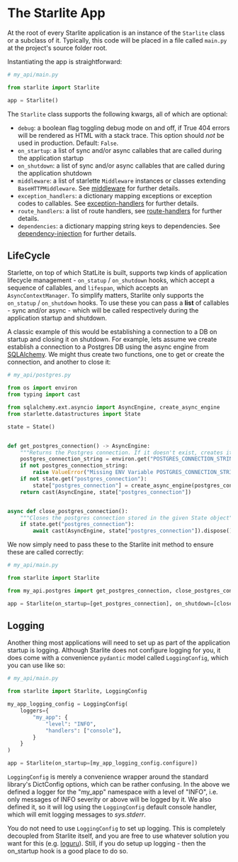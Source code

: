 # The Starlite App

At the root of every Starlite application is an instance of the `Starlite` class or a subclass of it. Typically, this
code will be placed in a file called `main.py` at the project's source folder root.

Instantiating the app is straightforward:

```python
# my_api/main.py

from starlite import Starlite

app = Starlite()
```

The `Starlite` class supports the following kwargs, all of which are optional:

* `debug`: a boolean flag toggling debug mode on and off, if True 404 errors will be rendered as HTML with a stack
  trace. This option should *not* be used in production. Default: `False`.
* `on_startup`: a list of sync and/or async callables that are called during the application startup
* `on_shutdown`: a list of sync and/or async callables that are called during the application shutdown
* `middleware`: a list of starlette `Middleware` instances or classes extending `BaseHTTPMiddleware`.
  See [middleware](4-middleware.md) for further details.
* `exception_handlers`: a dictionary mapping exceptions or exception codes to callables.
  See [exception-handlers](5-exceptions.md) for further details.
* `route_handlers`: a list of route handlers, see [route-handlers](1-route-handlers.md) for further details.
* `dependencies`: a dictionary mapping string keys to dependencies.
  See [dependency-injection](3-dependency-injection.md) for further details.

## LifeCycle

Starlette, on top of which StatLite is built, supports twp kinds of application lifecycle management - `on_statup`
/ `on_shutdown` hooks, which accept a sequence of callables, and `lifespan`, which accepts an `AsyncContextManager`. To
simplify matters, Starlite only supports the `on_statup` / `on_shutdown` hooks. To use these you can pass a __list__ of
callables - sync and/or async - which will be called respectively during the application startup and shutdown.

A classic example of this would be establishing a connection to a DB on startup and closing it on shutdown. For example,
lets assume we create establish a connection to a Postgres DB using the async engine
from [SQLAlchemy](https://docs.sqlalchemy.org/en/14/orm/extensions/asyncio.html). We might thus create two functions,
one to get or create the connection, and another to close it:

```python
# my_api/postgres.py

from os import environ
from typing import cast

from sqlalchemy.ext.asyncio import AsyncEngine, create_async_engine
from starlette.datastructures import State

state = State()


def get_postgres_connection() -> AsyncEngine:
    """Returns the Postgres connection. If it doesn't exist, creates it and saves it in a State object"""
    postgres_connection_string = environ.get("POSTGRES_CONNECTION_STRING", "")
    if not postgres_connection_string:
        raise ValueError("Missing ENV Variable POSTGRES_CONNECTION_STRING")
    if not state.get("postgres_connection"):
        state["postgres_connection"] = create_async_engine(postgres_connection_string)
    return cast(AsyncEngine, state["postgres_connection"])


async def close_postgres_connection():
    """Closes the postgres connection stored in the given State object"""
    if state.get("postgres_connection"):
        await cast(AsyncEngine, state["postgres_connection"]).dispose()
```

We now simply need to pass these to the Starlite init method to ensure these are called correctly:

```python
# my_api/main.py

from starlite import Starlite

from my_api.postgres import get_postgres_connection, close_postgres_connection

app = Starlite(on_startup=[get_postgres_connection], on_shutdown=[close_postgres_connection])
```

## Logging

Another thing most applications will need to set up as part of the application startup is logging. Although Starlite
does not configure logging for you, it does come with a convenience `pydantic` model called `LoggingConfig`, which you
can use like so:

```python
# my_api/main.py

from starlite import Starlite, LoggingConfig

my_app_logging_config = LoggingConfig(
    loggers={
        "my_app": {
            "level": "INFO",
            "handlers": ["console"],
        }
    }
)

app = Starlite(on_startup=[my_app_logging_config.configure])
```

`LoggingConfig` is merely a convenience wrapper around the standard library's DictConfig options, which can be rather
confusing. In the above we defined a logger for the "my_app" namespace with a level of "INFO", i.e. only messages of
INFO severity or above will be logged by it. We also defined it, so it will log using the `LoggingConfig` default console
handler, which will emit logging messages to _sys.stderr_.

You do not need to use `LoggingConfig` to set up logging. This is completely decoupled from Starlite itself, and you are
free to use whatever solution you want for this (e.g. [loguru](https://github.com/Delgan/loguru)). Still, if you do
setup up logging - then the on_startup hook is a good place to do so.
